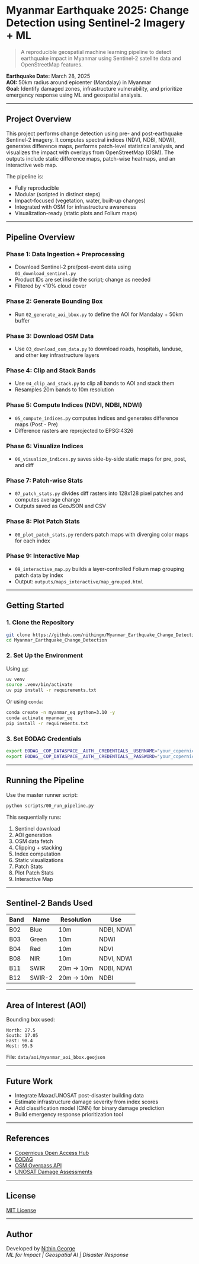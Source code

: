 # Myanmar Earthquake 2025: Change Detection using Sentinel-2 Imagery + ML

> A reproducible geospatial machine learning pipeline to detect earthquake impact in Myanmar using Sentinel-2 satellite data and OpenStreetMap features.

**Earthquake Date:** March 28, 2025  
**AOI:** 50km radius around epicenter (Mandalay) in Myanmar  
**Goal:** Identify damaged zones, infrastructure vulnerability, and prioritize emergency response using ML and geospatial analysis.

---

## Project Overview

This project performs change detection using pre- and post-earthquake Sentinel-2 imagery. It computes spectral indices (NDVI, NDBI, NDWI), generates difference maps, performs patch-level statistical analysis, and visualizes the impact with overlays from OpenStreetMap (OSM). The outputs include static difference maps, patch-wise heatmaps, and an interactive web map.

The pipeline is:
- Fully reproducible
- Modular (scripted in distinct steps)
- Impact-focused (vegetation, water, built-up changes)
- Integrated with OSM for infrastructure awareness
- Visualization-ready (static plots and Folium maps)

---

## Pipeline Overview

### Phase 1: Data Ingestion + Preprocessing
- Download Sentinel-2 pre/post-event data using `01_download_sentinel.py`
- Product IDs are set inside the script; change as needed
- Filtered by <10% cloud cover

### Phase 2: Generate Bounding Box
- Run `02_generate_aoi_bbox.py` to define the AOI for Mandalay + 50km buffer

### Phase 3: Download OSM Data
- Use `03_download_osm_data.py` to download roads, hospitals, landuse, and other key infrastructure layers

### Phase 4: Clip and Stack Bands
- Use `04_clip_and_stack.py` to clip all bands to AOI and stack them
- Resamples 20m bands to 10m resolution

### Phase 5: Compute Indices (NDVI, NDBI, NDWI)
- `05_compute_indices.py` computes indices and generates difference maps (Post - Pre)
- Difference rasters are reprojected to EPSG:4326

### Phase 6: Visualize Indices
- `06_visualize_indices.py` saves side-by-side static maps for pre, post, and diff

### Phase 7: Patch-wise Stats
- `07_patch_stats.py` divides diff rasters into 128x128 pixel patches and computes average change
- Outputs saved as GeoJSON and CSV

### Phase 8: Plot Patch Stats
- `08_plot_patch_stats.py` renders patch maps with diverging color maps for each index

### Phase 9: Interactive Map
- `09_interactive_map.py` builds a layer-controlled Folium map grouping patch data by index
- Output: `outputs/maps_interactive/map_grouped.html`

---

## Getting Started

### 1. Clone the Repository

```bash
git clone https://github.com/nithingm/Myanmar_Earthquake_Change_Detection.git
cd Myanmar_Earthquake_Change_Detection
```

### 2. Set Up the Environment

Using [`uv`](https://astral.sh/blog/uv/):

```bash
uv venv
source .venv/bin/activate
uv pip install -r requirements.txt
```

Or using `conda`:

```bash
conda create -n myanmar_eq python=3.10 -y
conda activate myanmar_eq
pip install -r requirements.txt
```

### 3. Set EODAG Credentials

```bash
export EODAG__COP_DATASPACE__AUTH__CREDENTIALS__USERNAME="your_copernicus_username"
export EODAG__COP_DATASPACE__AUTH__CREDENTIALS__PASSWORD="your_copernicus_password"
```

---

## Running the Pipeline

Use the master runner script:

```bash
python scripts/00_run_pipeline.py
```

This sequentially runs:
1. Sentinel download
2. AOI generation
3. OSM data fetch
4. Clipping + stacking
5. Index computation
6. Static visualizations
7. Patch Stats
8. Plot Patch Stats
9. Interactive Map

---

## Sentinel-2 Bands Used

| Band | Name        | Resolution | Use              |
|------|-------------|------------|------------------|
| B02  | Blue        | 10m        | NDBI, NDWI       |
| B03  | Green       | 10m        | NDWI             |
| B04  | Red         | 10m        | NDVI             |
| B08  | NIR         | 10m        | NDVI, NDWI       |
| B11  | SWIR        | 20m → 10m  | NDBI, NDWI       |
| B12  | SWIR-2      | 20m → 10m  | NDBI             |

---

## Area of Interest (AOI)

Bounding box used:
```
North: 27.5
South: 17.05
East: 98.4
West: 95.5
```
File: `data/aoi/myanmar_aoi_bbox.geojson`

---

## Future Work

- Integrate Maxar/UNOSAT post-disaster building data
- Estimate infrastructure damage severity from index scores
- Add classification model (CNN) for binary damage prediction
- Build emergency response prioritization tool

---

## References

- [Copernicus Open Access Hub](https://scihub.copernicus.eu/)
- [EODAG](https://github.com/CS-SI/eodag)
- [OSM Overpass API](https://overpass-api.de/)
- [UNOSAT Damage Assessments](https://www.unitar.org/maps)

---

## License

[MIT License](LICENSE)

---

## Author

Developed by [Nithin George](https://github.com/nithingm)  
_ML for Impact | Geospatial AI | Disaster Response_

